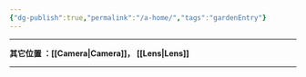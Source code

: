```yaml
---
{"dg-publish":true,"permalink":"/a-home/","tags":"gardenEntry"}
---
```



---

**其它位置 ：[[Camera\|Camera]]，    [[Lens\|Lens]]**

---
